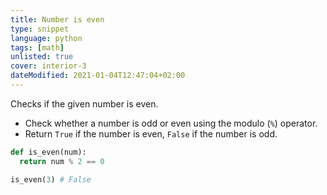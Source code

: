 ```yaml
---
title: Number is even
type: snippet
language: python
tags: [math]
unlisted: true
cover: interior-3
dateModified: 2021-01-04T12:47:04+02:00
---
```


Checks if the given number is even.

- Check whether a number is odd or even using the modulo (`%`) operator.
- Return `True` if the number is even, `False` if the number is odd.

```py
def is_even(num):
  return num % 2 == 0
```

```py
is_even(3) # False
```

